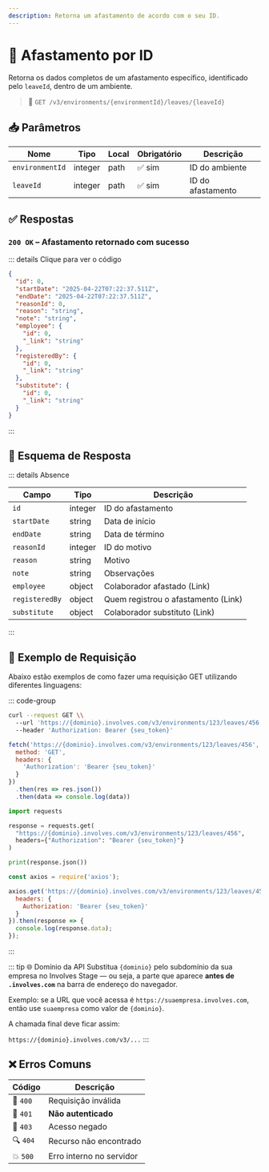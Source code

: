 ```yaml
---
description: Retorna um afastamento de acordo com o seu ID.
---
```


# 📄 Afastamento por ID

Retorna os dados completos de um afastamento específico, identificado pelo `leaveId`, dentro de um ambiente.

> 🔗 `GET /v3/environments/{environmentId}/leaves/{leaveId}`

## 📥 Parâmetros

| Nome            | Tipo    | Local | Obrigatório | Descrição             |
| --------------- | ------- | ----- | ----------- | --------------------- |
| `environmentId` | integer | path  | ✅ sim       | ID do ambiente        |
| `leaveId`       | integer | path  | ✅ sim       | ID do afastamento     |


## ✅ Respostas

### `200 OK` – Afastamento retornado com sucesso

::: details Clique para ver o código
```json
{
  "id": 0,
  "startDate": "2025-04-22T07:22:37.511Z",
  "endDate": "2025-04-22T07:22:37.511Z",
  "reasonId": 0,
  "reason": "string",
  "note": "string",
  "employee": {
    "id": 0,
    "_link": "string"
  },
  "registeredBy": {
    "id": 0,
    "_link": "string"
  },
  "substitute": {
    "id": 0,
    "_link": "string"
  }
}
```
:::


## 🧬 Esquema de Resposta

::: details Absence

| Campo          | Tipo    | Descrição                           |
| -------------- | ------- | ----------------------------------- |
| `id`           | integer | ID do afastamento                   |
| `startDate`    | string  | Data de início                      |
| `endDate`      | string  | Data de término                     |
| `reasonId`     | integer | ID do motivo                        |
| `reason`       | string  | Motivo                              |
| `note`         | string  | Observações                         |
| `employee`     | object  | Colaborador afastado (Link)         |
| `registeredBy` | object  | Quem registrou o afastamento (Link) |
| `substitute`   | object  | Colaborador substituto (Link)       |
:::


## 📘 Exemplo de Requisição

Abaixo estão exemplos de como fazer uma requisição GET utilizando diferentes linguagens:

::: code-group

```bash [🟢 cURL]
curl --request GET \\
  --url 'https://{dominio}.involves.com/v3/environments/123/leaves/456' \\
  --header 'Authorization: Bearer {seu_token}'
```

```js [🟡 JavaScript]
fetch('https://{dominio}.involves.com/v3/environments/123/leaves/456', {
  method: 'GET',
  headers: {
    'Authorization': 'Bearer {seu_token}'
  }
})
  .then(res => res.json())
  .then(data => console.log(data))
```

```python [🔵 Python]
import requests

response = requests.get(
  "https://{dominio}.involves.com/v3/environments/123/leaves/456",
  headers={"Authorization": "Bearer {seu_token}"}
)

print(response.json())
```

```js [🟣 Node.js]
const axios = require('axios');

axios.get('https://{dominio}.involves.com/v3/environments/123/leaves/456', {
  headers: {
    Authorization: 'Bearer {seu_token}'
  }
}).then(response => {
  console.log(response.data);
});
```

:::

::: tip 🌐 Domínio da API
Substitua `{dominio}` pelo subdomínio da sua empresa no Involves Stage — ou seja, a parte que aparece **antes de `.involves.com`** na barra de endereço do navegador.

Exemplo: se a URL que você acessa é `https://suaempresa.involves.com`, então use `suaempresa` como valor de `{dominio}`.

A chamada final deve ficar assim:

`https://{dominio}.involves.com/v3/...`
:::


## ❌ Erros Comuns

| Código | Descrição                     |
|--------|-------------------------------|
| 🔴 `400`  | Requisição inválida           |
| 🔐 `401`  | **Não autenticado**           |
| 🚫 `403`  | Acesso negado                 |
| 🔍 `404`  | Recurso não encontrado        |
| 💥 `500`  | Erro interno no servidor      |